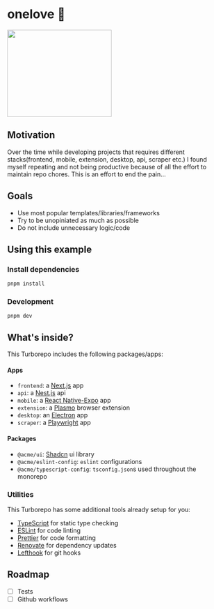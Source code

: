 # onelove 🫶

<img src="https://media.giphy.com/media/YlYzh2nwfndCxSiuXq/giphy.gif" width="240" height="200"/>

## Motivation

Over the time while developing projects that requires different stacks(frontend, mobile, extension, desktop, api, scraper etc.) I found myself repeating and not being productive because of all the effort to maintain repo chores. This is an effort to end the pain...

## Goals

- Use most popular templates/libraries/frameworks
- Try to be unopiniated as much as possible
- Do not include unnecessary logic/code

## Using this example

### Install dependencies

```sh
pnpm install
```

### Development

```
pnpm dev
```

## What's inside?

This Turborepo includes the following packages/apps:

#### Apps

- `frontend`: a [Next.js](https://nextjs.org/) app
- `api`: a [Nest.js](https://nestjs.com/) api
- `mobile`: a [React Native-Expo](https://expo.dev/) app
- `extension`: a [Plasmo](https://www.plasmo.com/) browser extension
- `desktop`: an [Electron](http://electron.atom.io/) app
- `scraper`: a [Playwright](https://playwright.dev/) app

#### Packages

- `@acme/ui`: [Shadcn](https://ui.shadcn.com/) ui library
- `@acme/eslint-config`: `eslint` configurations
- `@acme/typescript-config`: `tsconfig.json`s used throughout the monorepo

### Utilities

This Turborepo has some additional tools already setup for you:

- [TypeScript](https://www.typescriptlang.org/) for static type checking
- [ESLint](https://eslint.org/) for code linting
- [Prettier](https://prettier.io) for code formatting
- [Renovate](https://docs.renovatebot.com) for dependency updates
- [Lefthook](https://github.com/evilmartians/lefthook) for git hooks

## Roadmap

- [ ] Tests
- [ ] Github workflows
